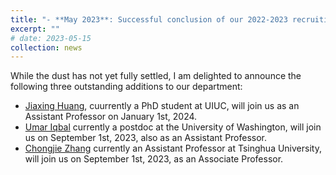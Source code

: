 ```yaml
---
title: "- **May 2023**: Successful conclusion of our 2022-2023 recruiting season"
excerpt: ""
# date: 2023-05-15
collection: news
---
```


While the dust has not yet fully settled, I am delighted to announce the following three outstanding additions to our department:
* [Jiaxing Huang](https://teapot123.github.io/), cuurrently a PhD student at UIUC, will join us as an Assistant Professor on January 1st, 2024. 
* [Umar Iqbal](https://www.umariqbal.com/) currently a postdoc at the University of Washington, will join us on September 1st, 2023, also as an Assistant Professor.
* [Chongjie Zhang](http://iiis.tsinghua.edu.cn/~zhang) currently an Assistant Professor at Tsinghua University, will join us on September 1st, 2023, as an Associate Professor.